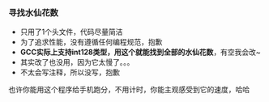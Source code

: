 ### 寻找水仙花数

*   只用了1个头文件，代码尽量简洁
*   为了追求性能，没有遵循任何编程规范，抱歉
*   **GCC实际上支持int128类型，用这个就能找到全部的水仙花数**，有空我会改\~
*   其实改了也没用，因为它太慢了。。。
*   不太会写注释，所以没写，抱歉

也许你能用这个程序给手机跑分，不用计时，你能主观感受到它的速度，哈哈

